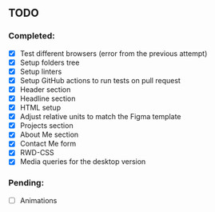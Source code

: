 ## TODO

### Completed:
- [X] Test different browsers (error from the previous attempt)
- [X] Setup folders tree
- [X] Setup linters
- [X] Setup GitHub actions to run tests on pull request
- [X] Header section
- [X] Headline section
- [X] HTML setup
- [X] Adjust relative units to match the Figma template
- [X] Projects section
- [X] About Me section
- [X] Contact Me form
- [X] RWD-CSS
- [X] Media queries for the desktop version

### Pending:
- [ ] Animations